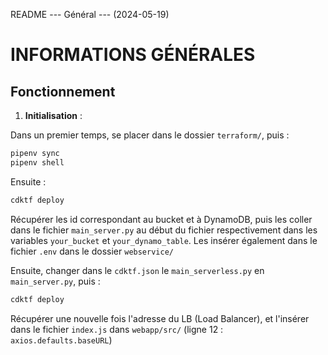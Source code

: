 README --- Général --- (2024-05-19) 

# INFORMATIONS GÉNÉRALES

## Fonctionnement

1. **Initialisation** :

Dans un premier temps, se placer dans le dossier `terraform/`, puis :

```bash
pipenv sync
pipenv shell
```

Ensuite :

```bash
cdktf deploy
```

Récupérer les id correspondant au bucket et à DynamoDB, puis les coller dans le fichier `main_server.py` au début du fichier respectivement
dans les variables `your_bucket` et `your_dynamo_table`. Les insérer également dans le fichier `.env` dans le dossier `webservice/`

Ensuite, changer dans le `cdktf.json` le `main_serverless.py` en `main_server.py`, puis :

```bash
cdktf deploy
```

Récupérer une nouvelle fois l'adresse du LB (Load Balancer), et l'insérer dans le fichier `index.js` dans `webapp/src/` (ligne 12 : `axios.defaults.baseURL`)

